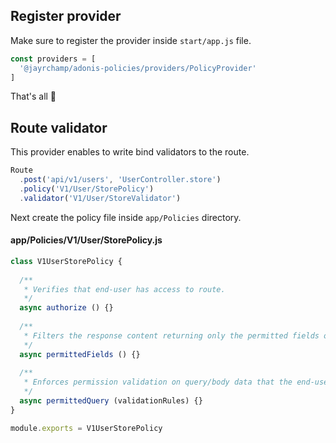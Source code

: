 ## Register provider

Make sure to register the provider inside `start/app.js` file.

```js
const providers = [
  '@jayrchamp/adonis-policies/providers/PolicyProvider'
]
```

That's all 🎉

## Route validator

This provider enables to write bind validators to the route.

```js
Route
  .post('api/v1/users', 'UserController.store')
  .policy('V1/User/StorePolicy')
  .validator('V1/User/StoreValidator')
```


Next create the policy file inside `app/Policies` directory.


#### app/Policies/V1/User/StorePolicy.js
```js
class V1UserStorePolicy {
 
  /**
   * Verifies that end-user has access to route.
   */
  async authorize () {}
  
  /**
   * Filters the response content returning only the permitted fields on JSON object.
   */
  async permittedFields () {}
  
  /**
   * Enforces permission validation on query/body data that the end-user has added to the request.
   */
  async permittedQuery (validationRules) {}
}

module.exports = V1UserStorePolicy
```
